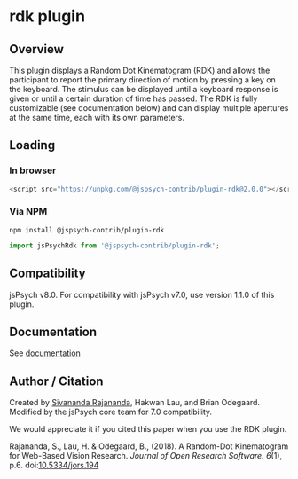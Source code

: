# rdk plugin

## Overview

This plugin displays a Random Dot Kinematogram (RDK) and allows the participant to report the primary direction of motion by pressing a key on the keyboard. The stimulus can be displayed until a keyboard response is given or until a certain duration of time has passed. The RDK is fully customizable (see documentation below) and can display multiple apertures at the same time, each with its own parameters.

## Loading

### In browser

```js
<script src="https://unpkg.com/@jspsych-contrib/plugin-rdk@2.0.0"></script>
```

### Via NPM

```
npm install @jspsych-contrib/plugin-rdk
```

```js
import jsPsychRdk from '@jspsych-contrib/plugin-rdk';
```

## Compatibility

jsPsych v8.0. For compatibility with jsPsych v7.0, use version 1.1.0 of this plugin.
## Documentation

See [documentation](docs/jspsych-rdk.md)

## Author / Citation

Created by [Sivananda Rajananda](https://github.com/vrsivananda), Hakwan Lau, and Brian Odegaard. Modified by the jsPsych core team for 7.0 compatibility.

We would appreciate it if you cited this paper when you use the RDK plugin.

Rajananda, S., Lau, H. & Odegaard, B., (2018). A Random-Dot Kinematogram for Web-Based Vision Research. *Journal of Open Research Software. 6*(1), p.6. doi:[10.5334/jors.194](http://doi.org/10.5334/jors.194)